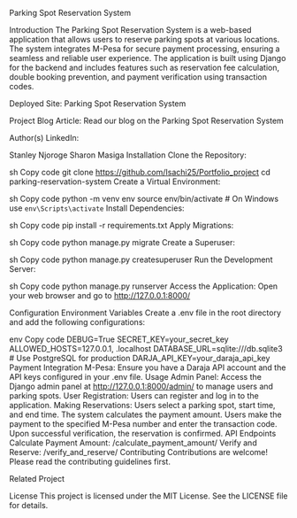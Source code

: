Parking Spot Reservation System

Introduction
The Parking Spot Reservation System is a web-based application that allows users to reserve parking spots at various locations. The system integrates M-Pesa for secure payment processing, ensuring a seamless and reliable user experience. The application is built using Django for the backend and includes features such as reservation fee calculation, double booking prevention, and payment verification using transaction codes.

Deployed Site: Parking Spot Reservation System

Project Blog Article: Read our blog on the Parking Spot Reservation System

Author(s) LinkedIn:

Stanley Njoroge
Sharon Masiga
Installation
Clone the Repository: 

sh
Copy code
git clone https://github.com/Isachi25/Portfolio_project
cd parking-reservation-system
Create a Virtual Environment:

sh
Copy code
python -m venv env
source env/bin/activate  # On Windows use `env\Scripts\activate`
Install Dependencies:

sh
Copy code
pip install -r requirements.txt
Apply Migrations:

sh
Copy code
python manage.py migrate
Create a Superuser:

sh
Copy code
python manage.py createsuperuser
Run the Development Server:

sh
Copy code
python manage.py runserver
Access the Application:
Open your web browser and go to http://127.0.0.1:8000/

Configuration
Environment Variables
Create a .env file in the root directory and add the following configurations:

env
Copy code
DEBUG=True
SECRET_KEY=your_secret_key
ALLOWED_HOSTS=127.0.0.1, .localhost
DATABASE_URL=sqlite:///db.sqlite3  # Use PostgreSQL for production
DARJA_API_KEY=your_daraja_api_key
Payment Integration
M-Pesa: Ensure you have a Daraja API account and the API keys configured in your .env file.
Usage
Admin Panel: Access the Django admin panel at http://127.0.0.1:8000/admin/ to manage users and parking spots.
User Registration: Users can register and log in to the application.
Making Reservations:
Users select a parking spot, start time, and end time.
The system calculates the payment amount.
Users make the payment to the specified M-Pesa number and enter the transaction code.
Upon successful verification, the reservation is confirmed.
API Endpoints
Calculate Payment Amount: /calculate_payment_amount/
Verify and Reserve: /verify_and_reserve/
Contributing
Contributions are welcome! Please read the contributing guidelines first.

Related Project

License
This project is licensed under the MIT License. See the LICENSE file for details.
